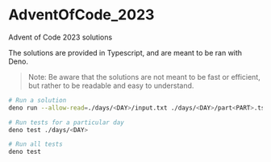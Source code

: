 # AdventOfCode_2023

Advent of Code 2023 solutions

The solutions are provided in Typescript, and are meant to be ran with Deno.

> Note: Be aware that the solutions are not meant to be fast or efficient, but rather to be readable and easy to understand.

```bash
# Run a solution
deno run --allow-read=./days/<DAY>/input.txt ./days/<DAY>/part<PART>.ts

# Run tests for a particular day
deno test ./days/<DAY>

# Run all tests
deno test
```
